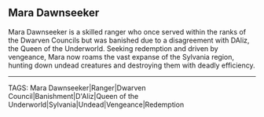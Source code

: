 ## Mara Dawnseeker

Mara Dawnseeker is a skilled ranger who once served within the ranks of the Dwarven Councils but was banished due to a disagreement with DAliz, the Queen of the Underworld. Seeking redemption and driven by vengeance, Mara now roams the vast expanse of the Sylvania region, hunting down undead creatures and destroying them with deadly efficiency. 


---
TAGS: Mara Dawnseeker|Ranger|Dwarven Council|Banishment|D'Aliz|Queen of the Underworld|Sylvania|Undead|Vengeance|Redemption

